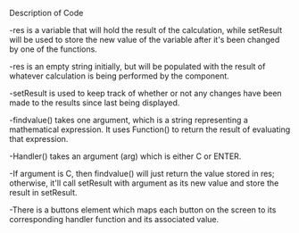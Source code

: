 Description of Code

-res is a variable that will hold the result of the calculation, while setResult will be used to store the new value of the variable after it's been changed by one of the functions.

-res is an empty string initially, but will be populated with the result of whatever calculation is being performed by the component.

-setResult is used to keep track of whether or not any changes have been made to the results since last being displayed.

-findvalue() takes one argument, which is a string representing a mathematical expression. It uses Function() to return the result of evaluating that expression.

-Handler() takes an argument (arg) which is either C or ENTER.

-If argument is C, then findvalue() will just return the value stored in res; otherwise, it'll call setResult with argument as its new value and store the result in setResult.

-There is a buttons element which maps each button on the screen to its corresponding handler function and its associated value.
